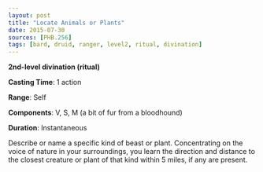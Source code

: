 ```yaml
---
layout: post
title: "Locate Animals or Plants"
date: 2015-07-30
sources: [PHB.256]
tags: [bard, druid, ranger, level2, ritual, divination]
---
```


**2nd-level divination (ritual)**

**Casting Time**: 1 action

**Range**: Self

**Components**: V, S, M (a bit of fur from a bloodhound)

**Duration**: Instantaneous

Describe or name a specific kind of beast or plant. Concentrating on the voice of nature in your surroundings, you learn the direction and distance to the closest creature or plant of that kind within 5 miles, if any are present.

